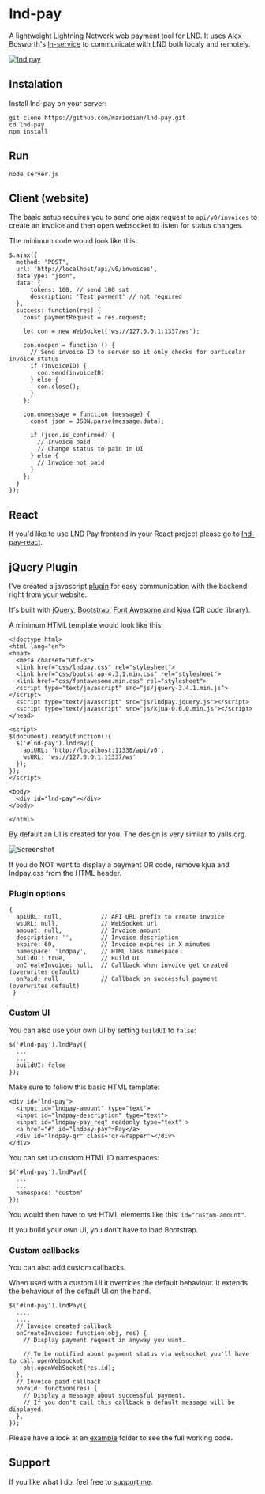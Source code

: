 # lnd-pay
A lightweight Lightning Network web payment tool for LND. It uses Alex Bosworth's [ln-service](https://github.com/alexbosworth/ln-service) to communicate with LND both localy and remotely.

[![lnd pay](http://img.youtube.com/vi/UBcOSVfYAIQ/0.jpg)](https://www.youtube.com/watch?v=UBcOSVfYAIQ&feature=youtu.be)

## Instalation
Install lnd-pay on your server:
````
git clone https://github.com/mariodian/lnd-pay.git
cd lnd-pay
npm install
````

## Run
````
node server.js
````

## Client (website)
The basic setup requires you to send one ajax request to `api/v0/invoices` to create an invoice and then open websocket to listen for status changes.

The minimum code would look like this:
````
$.ajax({
  method: "POST",
  url: 'http://localhost/api/v0/invoices',
  dataType: "json",
  data: {
      tokens: 100, // send 100 sat
      description: 'Test payment' // not required
  },
  success: function(res) {
    const paymentRequest = res.request;
    
    let con = new WebSocket('ws://127.0.0.1:1337/ws');
 
    con.onopen = function () {
      // Send invoice ID to server so it only checks for particular invoice status
      if (invoiceID) {
        con.send(invoiceID)
      } else {
        con.close();
      }
    };

    con.onmessage = function (message) {
      const json = JSON.parse(message.data);

      if (json.is_confirmed) {
        // Invoice paid
        // Change status to paid in UI
      } else {
        // Invoice not paid
      }
    };
  }
});
````

## React
If you'd like to use LND Pay frontend in your React project please go to [lnd-pay-react](https://github.com/mariodian/lnd-pay-react).

## jQuery Plugin
I've created a javascript [plugin](example/js/lndpay.jquery.js) for easy communication with the backend right from your website. 

It's built with [jQuery](https://github.com/jquery/jquery), [Bootstrap](https://getbootstrap.com/), [Font Awesome](https://fontawesome.com) and [kjua](https://larsjung.de/kjua/) (QR code library). 

A minimum HTML template would look like this:

````
<!doctype html>
<html lang="en">
<head>
  <meta charset="utf-8">
  <link href="css/lndpay.css" rel="stylesheet">
  <link href="css/bootstrap-4.3.1.min.css" rel="stylesheet">
  <link href="css/fontawesome.min.css" rel="stylesheet">
  <script type="text/javascript" src="js/jquery-3.4.1.min.js"></script>
  <script type="text/javascript" src="js/lndpay.jquery.js"></script>
  <script type="text/javascript" src="js/kjua-0.6.0.min.js"></script>
</head>

<script>
$(document).ready(function(){
  $('#lnd-pay').lndPay({
    apiURL: 'http://localhost:11338/api/v0',
    wsURL: 'ws://127.0.0.1:11337/ws'
  });
});
</script>

<body>
  <div id="lnd-pay"></div>  
</body>

</html>

````
By default an UI is created for you. The design is very similar to yalls.org.

![Screenshot](https://i.imgur.com/YQc6b0xl.png "Screenshot")

If you do NOT want to display a payment QR code, remove kjua and lndpay.css from the HTML header.

### Plugin options
````
{
  apiURL: null,           // API URL prefix to create invoice
  wsURL: null,            // WebSocket url
  amount: null,           // Invoice amount
  description: '',        // Invoice description
  expire: 60,             // Invoice expires in X minutes
  namespace: 'lndpay',    // HTML lass namespace
  buildUI: true,          // Build UI
  onCreateInvoice: null,  // Callback when invoice get created (overwrites default)
  onPaid: null            // Callback on successful payment (overwrites default)
 }
````

### Custom UI
You can also use your own UI by setting `buildUI` to `false`:

````
$('#lnd-pay').lndPay({
  ...
  ...
  buildUI: false
});
````

Make sure to follow this basic HTML template:

````
<div id="lnd-pay">
  <input id="lndpay-amount" type="text">
  <input id="lndpay-description" type="text">
  <input id="lndpay-pay_req" readonly type="text" >
  <a href="#" id="lndpay-pay">Pay</a>
  <div id="lndpay-qr" class="qr-wrapper"></div>
</div>
````

You can set up custom HTML ID namespaces:

````
$('#lnd-pay').lndPay({
  ...
  ...
  namespace: 'custom'
});
````
You would then have to set HTML elements like this: `id="custom-amount"`.

If you build your own UI, you don't have to load Bootstrap.

### Custom callbacks
You can also add custom callbacks. 

When used with a custom UI it overrides the default behaviour. It extends the behaviour of the default UI on the hand.

````
$('#lnd-pay').lndPay({
  ...,
  ...,
  // Invoice created callback
  onCreateInvoice: function(obj, res) {
    // Display payment request in anyway you want.
    
    // To be notified about payment status via websocket you'll have to call openWebsocket
    obj.openWebSocket(res.id);
  },
  // Invoice paid callback
  onPaid: function(res) {
    // Display a message about successful payment.
    // If you don't call this callback a default message will be displayed.
  },
});
````


Please have a look at an [example](https://github.com/mariodian/lnd-pay/tree/master/example) folder to see the full working code.

## Support
If you like what I do, feel free to [support me](https://btcpay.freedomnode.com/apps/J5uE31J7Y26jNKC2XL8G9mJRwLH/pos).
